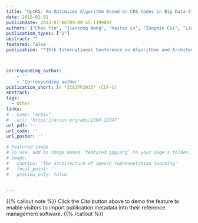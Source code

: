 ```yaml
---
title: "OptRS: An Optimized Algorithm Based on CRS Codes in Big Data Storage Systems"
date: 2015-01-01
publishDate: 2023-07-06T09:09:45.119989Z
authors: ["Chao Yin", "Jianzong Wang", "Haitao Lv", "Zongmin Cui", "Lianglun Cheng", "Qin Zhan", "Tongfang Li"]
publication_types: ["1"]
abstract: ""
featured: false
publication: "*15th International Conference on Algorithms and Architectures for Parallel Processing*"



corresponding_author:
    - ''
    - 'Corresponding author'
publication_short: In *ICA3PP2015* (CCF-C)
abstract: ''
tags:
  - Other
links:
# - name: "arXiv"
#   url: 'https://arxiv.org/abs/2304.11547'
url_pdf: ''
url_code: ''
url_poster: ''

# Featured image
# To use, add an image named `featured.jpg/png` to your page's folder.
# image:
#   caption: 'The architecture of speech representation learning'
#   focal_point: ''
#   preview_only: false


---
```


{{% callout note %}}
Click the _Cite_ button above to demo the feature to enable visitors to import publication metadata into their reference management software.
{{% /callout %}}



